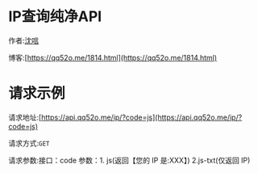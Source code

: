 # IP查询纯净API

作者:[沈唁](https://qq52o.me)  

博客:[https://qq52o.me/1814.html](https://qq52o.me/1814.html)  

# 请求示例

请求地址:[https://api.qq52o.me/ip/?code=js](https://api.qq52o.me/ip/?code=js)  

请求方式:`GET`

请求参数:接口：code 参数：1. js(返回【您的 IP 是:XXX】)  2.js-txt(仅返回 IP)
